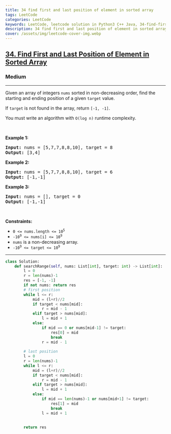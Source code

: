 ```yaml
---
title: 34 find first and last position of element in sorted array
tags: LeetCode
categories: LeetCode
keywords: LeetCode, leetcode solution in Python3 C++ Java, 34-find-first-and-last-position-of-element-in-sorted-array solution
description: 34 find first and last position of element in sorted array LeetCode Solution Explained
cover: /assets/img/leetcode-cover-img.webp
---
```





<h2><a href="https://leetcode.com/problems/find-first-and-last-position-of-element-in-sorted-array/">34. Find First and Last Position of Element in Sorted Array</a></h2><h3>Medium</h3><hr><div><p>Given an array of integers <code>nums</code> sorted in non-decreasing order, find the starting and ending position of a given <code>target</code> value.</p>

<p>If <code>target</code> is not found in the array, return <code>[-1, -1]</code>.</p>

<p>You must&nbsp;write an algorithm with&nbsp;<code>O(log n)</code> runtime complexity.</p>

<p>&nbsp;</p>
<p><strong>Example 1:</strong></p>
<pre><strong>Input:</strong> nums = [5,7,7,8,8,10], target = 8
<strong>Output:</strong> [3,4]
</pre><p><strong>Example 2:</strong></p>
<pre><strong>Input:</strong> nums = [5,7,7,8,8,10], target = 6
<strong>Output:</strong> [-1,-1]
</pre><p><strong>Example 3:</strong></p>
<pre><strong>Input:</strong> nums = [], target = 0
<strong>Output:</strong> [-1,-1]
</pre>
<p>&nbsp;</p>
<p><strong>Constraints:</strong></p>

<ul>
	<li><code>0 &lt;= nums.length &lt;= 10<sup>5</sup></code></li>
	<li><code>-10<sup>9</sup>&nbsp;&lt;= nums[i]&nbsp;&lt;= 10<sup>9</sup></code></li>
	<li><code>nums</code> is a non-decreasing array.</li>
	<li><code>-10<sup>9</sup>&nbsp;&lt;= target&nbsp;&lt;= 10<sup>9</sup></code></li>
</ul>
</div>

---




```python
class Solution:
    def searchRange(self, nums: List[int], target: int) -> List[int]:
        l = 0
        r = len(nums)-1
        res = [-1, -1]
        if not nums: return res
        # first position
        while l <= r:
            mid = (l+r)//2
            if target < nums[mid]:
                r = mid - 1
            elif target > nums[mid]:
                l = mid + 1
            else:
                if mid == 0 or nums[mid-1] != target: 
                    res[0] = mid
                    break
                r = mid - 1
                
        # last position
        l = 0
        r = len(nums)-1
        while l <= r:
            mid = (l+r)//2
            if target < nums[mid]:
                r = mid - 1
            elif target > nums[mid]:
                l = mid + 1
            else:
                if mid == len(nums)-1 or nums[mid+1] != target: 
                    res[1] = mid
                    break
                l = mid + 1
                
        
        return res
```
